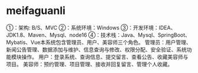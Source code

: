 # meifaguanli
①：架构: B/S、MVC ②：系统环境：Windows ③：开发环境：IDEA、JDK1.8、Maven、Mysql、node16 ④：技术栈：Java、Mysql、SpringBoot、Mybatis、Vue本系统包含管理员、用户、美容师三个角色。 管理员：用户管理、新闻公告管理、数据添加与维护、信息查询与修改、权限分配、安全验证、系统功能模块操作。 用户：登录系统、查询信息、提交留言、查看公告、收藏美容师与项目。 美容师：预约管理、项目管理、接收并回复留言、管理个人收藏。
